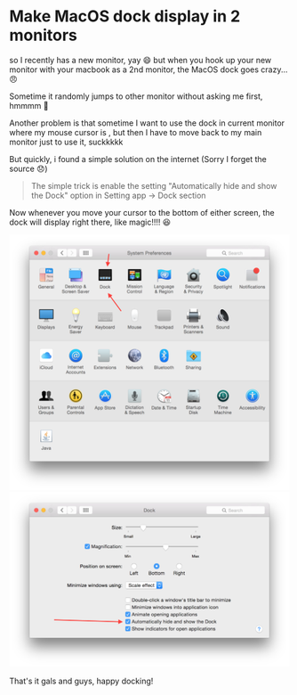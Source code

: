 
Make MacOS dock display in 2 monitors
===
so I recently has a new monitor, yay 😄
but when you hook up your new monitor with your macbook as a 2nd monitor,
the MacOS dock goes crazy...😠

Sometime it randomly jumps to other monitor without asking me first, hmmmm 🐷

Another problem is that sometime I want to use the dock in current monitor where my mouse cursor is , but then I have to move back to my main monitor just to use it, suckkkkk

But quickly, i found a simple solution on the internet (Sorry I forget the source 😞)

> The simple trick is enable the setting "Automatically hide and show the Dock" option in Setting app -> Dock section

Now whenever you move your cursor to the bottom of either screen, the dock will display right there, like magic!!!! 😆

![v1](./v1.png)
![v2](./v2.png)

That's it gals and guys, happy docking!
